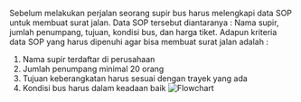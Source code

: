 Sebelum melakukan perjalan seorang supir bus harus melengkapi data SOP untuk membuat surat jalan.
Data SOP tersebut diantaranya : Nama supir, jumlah penumpang, tujuan, kondisi bus, dan harga tiket.
Adapun kriteria data SOP yang harus dipenuhi agar bisa membuat surat jalan adalah :
1. Nama supir terdaftar di perusahaan
2. Jumlah penumpang minimal 20 orang
3. Tujuan keberangkatan harus sesuai dengan trayek yang ada
4. Kondisi bus harus dalam keadaan baik
![Flowchart](https://github.com/Kresa12/Tugas1Algoritma/assets/145569507/63ebaec2-5833-42db-883e-309a3da02f1b)
